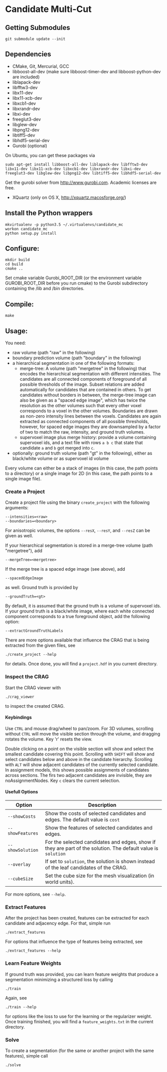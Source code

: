 Candidate Multi-Cut
===================

Getting Submodules
------------------

  ```
  git submodule update --init
  ```

Dependencies
------------

  * CMake, Git, Mercurial, GCC
  * libboost-all-dev (make sure libboost-timer-dev and libboost-python-dev are included)
  * liblapack-dev
  * libfftw3-dev
  * libx11-dev
  * libx11-xcb-dev
  * libxcb1-dev
  * libxrandr-dev
  * libxi-dev
  * freeglut3-dev
  * libglew-dev
  * libpng12-dev
  * libtiff5-dev
  * libhdf5-serial-dev
  * Gurobi (optional)

  On Ubuntu, you can get these packages via

  ```
  sudo apt-get install libboost-all-dev liblapack-dev libfftw3-dev libx11-dev libx11-xcb-dev libxcb1-dev libxrandr-dev libxi-dev freeglut3-dev libglew-dev libpng12-dev libtiff5-dev libhdf5-serial-dev
  ```

  Get the gurobi solver from http://www.gurobi.com. Academic licenses are free.

  * XQuartz (only on OS X, http://xquartz.macosforge.org/)

Install the Python wrappers
---------------------------

  ```
  mkvirtualenv -p python3.5 ~/.virtualenvs/candidate_mc
  workon candidate_mc
  python setup.py install
  ```

Configure:
----------

  ```
  mkdir build
  cd build
  cmake ..
  ```

  Set cmake variable Gurobi_ROOT_DIR (or the environment variable
  GUROBI_ROOT_DIR before you run cmake) to the Gurobi subdirectory containing
  the /lib and /bin directories.

Compile:
--------

  ```
  make
  ```

Usage:
------

You need:

* raw volume (path "raw" in the following)
* boundary prediction volume (path "boundary" in the following)
* a hierarchical segmentation in one of the following formats:
  * merge-tree: A volume (path "mergetree" in the following) that encodes the hierarchical segmentation with different intensities. The candidates are all connected components of foreground of all possible thresholds of the image. Subset relations are added automatically for candidates that are contained in others. To get candidates without borders in between, the merge-tree image can also be given as a "spaced edge image", which has twice the resolution as the other volumes such that every other voxel corresponds to a voxel in the other volumes. Boundaries are drawn as non-zero intensity lines between the voxels. Candidates are again extracted as connected components of all possible thresholds, however, for spaced edge images they are downsampled by a factor of two to match the raw, intensity, and ground truth volumes.
  * supervoxel image plus merge history: provide a volume containing supervoxel ids, and a text file with rows `a b c` that state that candidate `a` and `b` got merged into `c`.
* optionally: ground truth volume (path "gt" in the following), either as black/white volume or as supervoxel id volume

Every volume can either be a stack of images (in this case, the path points to a directory) or a single image for 2D (in this case, the path points to a single image file).

### Create a Project

Create a project file using the binary `create_project` with the following arguments:

```
--intensities=<raw>
--boundaries=<boundary>
```

For anisotropic volumes, the options `--resX`, `--resY`, and `--resZ` can be given as well.

If your hierarchical segmentation is stored in a merge-tree volume (path "mergetree"), add

```
--mergeTree=<mergetree>
```

If the merge tree is a spaced edge image (see above), add

```
--spacedEdgeImage
```

as well. Ground truth is provided by

```
--groundTruth=<gt>
```

By default, it is assumed that the ground truth is a volume of supervoxel ids. If your ground truth is a black/white image, where each white connected component corresponds to a true foreground object, add the following option:

```
--extractGroundTruthLabels
```

There are more options available that influence the CRAG that is being extracted from the given files, see

```
./create_project --help
```

for details. Once done, you will find a `project.hdf` in you current directory.

### Inspect the CRAG

Start the CRAG viewer with

```
./crag_viewer
```

to inspect the created CRAG.

#### Keybindings

Use `CTRL` and mouse drag/wheel to pan/zoom. For 3D volumes, scrolling without
`CTRL` will move the visible section through the volume, and dragging rotates
the volume. Key 'r' resets the view.

Double clicking on a point on the visible section will show and select the
smallest candidate covering this point. Scrolling with `SHIFT` will show and
select candidates below and above in the candidate hierarchy. Scrolling with
`ALT` will show adjacent candidates of the currently selected candidate. In
assignment models, this shows possible assignments of candidates across
sections. The firs two adjacent candidates are invisible, they are noAssignmentNodes. Key `c` clears the current selection.

#### Usefull Options

| Option            | Description                                                                            |
|-------------------|----------------------------------------------------------------------------------------|
| `--showCosts`     | Show the costs of selected candidates and edges. The default value is `cost`            |
| `--showFeatures`  | Show the features of selected candidates and edges.                                    |
| `--showSolution`  | For the selected candidates and edges, show if they are part of the solution. The default value is `solution`  |
| `--overlay`       | If set to `solution`, the solution is shown instead of the leaf candidates of the CRAG.|
| `--cubeSize`      | Set the cube size for the mesh visualization (in world units).                         |

For more options, see `--help`.

### Extract Features

After the project has been created, features can be extracted for each candidate and adjacency edge. For that, simple run

```
./extract_features
```

For options that influence the type of features being extracted, see

```
./extract_features --help
```

### Learn Feature Weights

If ground truth was provided, you can learn feature weights that produce a segmentation minimizing a structured loss by calling

```
./train
```

Again, see

```
./train --help
```

for options like the loss to use for the learning or the regularizer weight. Once training finished, you will find a `feature_weights.txt` in the current directory.

### Solve

To create a segmentation (for the same or another project with the same features), simple call

```
./solve
```
